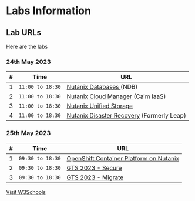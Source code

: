 

# Labs Information

## Lab URLs


Here are the labs

### 24th May 2023 


|  # |Time         | URL |
|---|------------|-----|
|  1 | `11:00 to 18:30`| [Nutanix Databases ](https://bootcamps.nutanix.com/auth/magic/eyJpZHAiOiJtYWdpYyIsInV1aWQiOiJlOTUzM2Q3Ni1hODhiLTQzODAtYjQ5Yy0zYzMwZWMwMDYyZTgiLCJjcmVhdG9yIjoiaGVucnkubGFpQG51dGFuaXguY29tIiwidXJsIjoiaHR0cHM6Ly9ib290Y2FtcHMubnV0YW5peC5jb20vbmRiLyIsImlhdCI6IjIwMjMtMDUtMTlUMDA6MTg6MDcuMDY2WiIsImV4cCI6IjIwMjMtMDYtMDJUMDA6MTg6MDcuMDY2WiIsImF1ZCI6ImJvb3RjYW1wcy5udXRhbml4LmNvbSIsImlzcyI6ImJvb3RjYW1wcy5udXRhbml4LmNvbSJ9VyDNsKfh79F8XKDF4q4H_UFKtMTDKynyx45cMTfg-3EeYVGq-nUZV6lg0vE8qlRFAz9c-_fLfi2opPfqkzCYCA) (NDB)  |
|  2 |   `11:00 to 18:30` | [Nutanix Cloud Manager ](https://bootcamps.nutanix.com/auth/magic/eyJpZHAiOiJtYWdpYyIsInV1aWQiOiJlZDk1ZTJhMi1mMDcxLTRkNGMtYTdkNS02ZDdiODEyY2E5OTgiLCJjcmVhdG9yIjoiaGVucnkubGFpQG51dGFuaXguY29tIiwidXJsIjoiaHR0cHM6Ly9ib290Y2FtcHMubnV0YW5peC5jb20vY2FsbS1pYWFzLyIsImlhdCI6IjIwMjMtMDUtMTlUMDA6MTQ6NTQuMDc0WiIsImV4cCI6IjIwMjMtMDYtMDJUMDA6MTQ6NTQuMDc0WiIsImF1ZCI6ImJvb3RjYW1wcy5udXRhbml4LmNvbSIsImlzcyI6ImJvb3RjYW1wcy5udXRhbml4LmNvbSJ9h-FUjezjeu7HJgpaW2gViCK2Y_kTnV7ixbr8rBVucFdJNztjeYEBrEv-OYGqG3D3TB4jErb9dhgm2BzGlNkgDg) (Calm IaaS) |
|  3 |  `11:00 to 18:30` | [Nutanix Unified Storage](https://nus.howntnx.win) |
|  4 |   `11:00 to 18:30`| [Nutanix Disaster Recovery](https://bootcamps.nutanix.com/auth/magic/eyJpZHAiOiJtYWdpYyIsInV1aWQiOiI2ZjEzMzQ0NS04ZmY4LTQ5ZmItOTU5NC0zYjM4ZjU3NjE0NjEiLCJjcmVhdG9yIjoiaGVucnkubGFpQG51dGFuaXguY29tIiwidXJsIjoiaHR0cHM6Ly9ib290Y2FtcHMubnV0YW5peC5jb20vZHItYWRkb24vIiwiaWF0IjoiMjAyMy0wNS0xOVQwMDoxNzo0Mi4xOTJaIiwiZXhwIjoiMjAyMy0wNi0wMlQwMDoxNzo0Mi4xOTJaIiwiYXVkIjoiYm9vdGNhbXBzLm51dGFuaXguY29tIiwiaXNzIjoiYm9vdGNhbXBzLm51dGFuaXguY29tIn20j_4jdmZeZNjbVscMqE2DXHok_WIwJSNZ9QfVzGbHI57oP79HyabYusrXT3T6zXBxq0P3DvE2w7rW_IiqCbIM) (Formerly Leap)  |


### 25th May 2023

|  # |  Time         | URL |
|---|-----------|-----|
|  1 | `09:30 to 18:30`| [OpenShift Container Platform on Nutanix](https://ocp.howntnx.win)   |
|  2 |   `09:30 to 18:30` | [GTS 2023 - Secure](https://secure23.howntnx.win)  |
|  3 |   `09:30 to 18:30`  | [GTS 2023 - Migrate](https://bootcamps.nutanix.com/ts23labs/migrate/)  |

<a href="https://ocp.howntnx.win" target="_blank">Visit W3Schools</a>